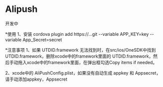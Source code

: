# Alipush
开发中

*使用
1、安装
cordova plugin add https://...git --variable APP_KEY=key --variable App_Secret=secret



*注意事项
1、如果 UTDID.framework 无法找到时，在src/ios/OneSDK中找到 UTDID.framework，删除xcode中的framework里面的 UTDID.framework，然后手动拖入xcode中的framework里面，在弹出框勾选Copy items if needed。

2、xcode中的 AliPushConfig.plist，如果没有自动生成 appkey 和 Appsecret，请手动添加appkey，Appsecret
